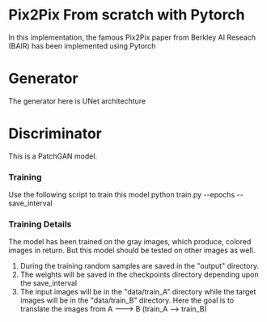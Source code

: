 
# Pix2Pix From scratch with Pytorch

In this implementation, the famous Pix2Pix paper from Berkley AI Reseach (BAIR) has been implemented using Pytorch

# Generator
The generator here is UNet architechture

# Discriminator
This is a PatchGAN model.


### Training
Use the following script to train this model
python train.py --epochs <int> --save_interval <int>

### Training Details
The model has been trained on the gray images, which produce, colored images in return. But this model should be tested on other images as well.

1. During the training random samples are saved in the "output" directory.
2. The weights will be saved in the checkpoints directory depending upon the save_interval
3. The input images will be in the "data/train_A" directory while the target images will be in the "data/train_B" directory. Here the goal is to translate the images from A ---> B (train_A --> train_B)